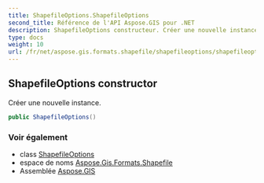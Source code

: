```yaml
---
title: ShapefileOptions.ShapefileOptions
second_title: Référence de l'API Aspose.GIS pour .NET
description: ShapefileOptions constructeur. Créer une nouvelle instance.
type: docs
weight: 10
url: /fr/net/aspose.gis.formats.shapefile/shapefileoptions/shapefileoptions/
---
```

## ShapefileOptions constructor

Créer une nouvelle instance.

```csharp
public ShapefileOptions()
```

### Voir également

* class [ShapefileOptions](../)
* espace de noms [Aspose.Gis.Formats.Shapefile](../../shapefileoptions/)
* Assemblée [Aspose.GIS](../../../)


